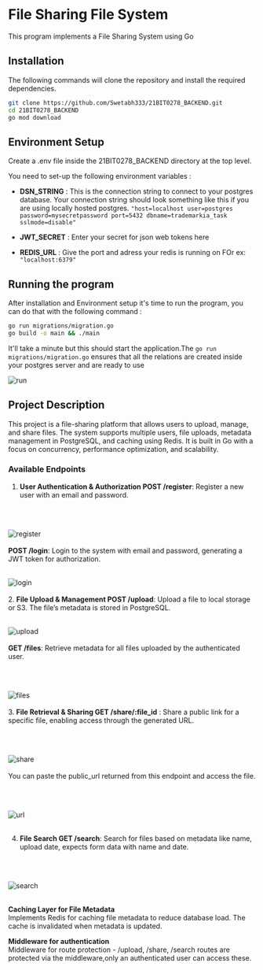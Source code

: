 # File Sharing File System


This program implements a File Sharing System using Go

## Installation

The following commands will clone the repository and install the required dependencies.
```bash
git clone https://github.com/Swetabh333/21BIT0278_BACKEND.git
cd 21BIT0278_BACKEND
go mod download
```

## Environment Setup

Create a .env file inside the 21BIT0278_BACKEND directory at the top level.

You need to set-up the following environment variables : 
* **DSN_STRING** : This is the connection string to connect to your postgres database. Your connection string should look something like this if you are using locally hosted postgres.
`"host=localhost user=postgres password=mysecretpassword port=5432 dbname=trademarkia_task sslmode=disable"`

* **JWT_SECRET** : Enter your secret for json web tokens here

* **REDIS_URL** : Give the port and adress your redis is running on FOr ex: `"localhost:6379"`



## Running the program

After installation and Environment setup it's time to run the program, you can do that with the following command :

```bash
go run migrations/migration.go
go build -o main && ./main
```

It'll take a minute but this should start the application.The `go run migrations/migration.go` ensures that all the relations are created inside your postgres server and are ready to use

![run](images/i1.png)

## Project Description

This project is a file-sharing platform that allows users to upload, manage, and share files. The system supports multiple users, file uploads, metadata management in PostgreSQL, and caching using Redis. It is built in Go with a focus on concurrency, performance optimization, and scalability.

### Available Endpoints
1. **User Authentication & Authorization
POST /register**: Register a new user with an email and password.
</br>
</br>

![register](images/i2.png)
</br>
</br>
**POST /login**: Login to the system with email and password, generating a JWT token for authorization.
</br>
</br>

![login](images/i3.png)
</br>
</br>
2. **File Upload & Management
POST /upload**: Upload a file to local storage or S3. The file’s metadata is stored in PostgreSQL.
</br>
</br>

![upload](images/i4.png)
</br>
</br>
**GET /files**: Retrieve metadata for all files uploaded by the authenticated user.

</br>
</br>

![files](images/i5.png)
</br>
</br>
3. **File Retrieval & Sharing
GET /share/:file_id**
: Share a public link for a specific file, enabling access through the generated URL.

</br>
</br>

![share](images/i7.png)
</br>
</br>
You can paste the public_url returned from this endpoint and access the file.

</br>
</br>

![url](images/i8.png)
</br>
</br>

4. **File Search
GET /search**: Search for files based on metadata like name, upload date, expects form data with name and date.

</br>
</br>

![search](images/i6.png)
</br>
</br>

**Caching Layer for File Metadata** 
</br>
Implements Redis for caching file metadata to reduce database load. The cache is invalidated when metadata is updated.
</br>

**Middleware for authentication**
</br>
Middleware for route protection -  /upload, /share, /search routes are protected via the middleware,only an authenticated user can access these.
